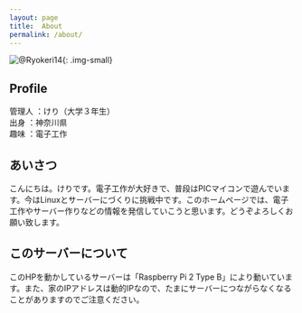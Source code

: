 ```yaml
---
layout:	page
title:	About
permalink: /about/
---
```


![@Ryokeri14](/home/KERI_LCD.jpg){: .img-small}

## Profile
管理人	：けり（大学３年生）  
出身	：神奈川県  
趣味	：電子工作  

## あいさつ
こんにちは。けりです。電子工作が大好きで、普段はPICマイコンで遊んでいます。今はLinuxとサーバーにづくりに挑戦中です。このホームページでは、電子工作やサーバー作りなどの情報を発信していこうと思います。どうぞよろしくお願い致します。

## このサーバーについて
このHPを動かしているサーバーは「Raspberry Pi 2 Type B」により動いています。また、家のIPアドレスは動的IPなので、たまにサーバーにつながらなくなることがありますのでご注意ください。

